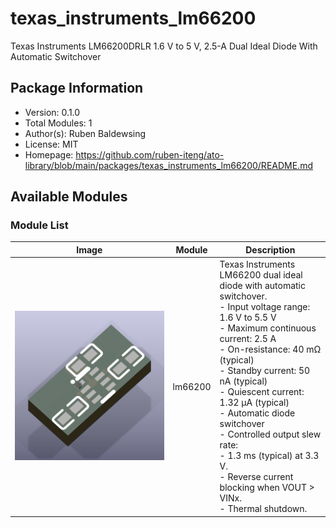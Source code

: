 # texas_instruments_lm66200

Texas Instruments LM66200DRLR 1.6 V to 5 V, 2.5-A Dual Ideal Diode With Automatic Switchover

## Package Information

- Version: 0.1.0
- Total Modules: 1
- Author(s): Ruben Baldewsing
- License: MIT
- Homepage: https://github.com/ruben-iteng/ato-library/blob/main/packages/texas_instruments_lm66200/README.md

## Available Modules

### Module List

| Image | Module | Description |
|-------|--------|-------------|
|![lm66200](https://github.com/ruben-iteng/ato-library/raw/main/packages/texas_instruments_lm66200/assets/lm66200.png)| lm66200 | Texas Instruments LM66200 dual ideal diode with automatic switchover.<br>    - Input voltage range: 1.6 V to 5.5 V<br>    - Maximum continuous current: 2.5 A<br>    - On-resistance: 40 mΩ (typical)<br>    - Standby current: 50 nA (typical)<br>    - Quiescent current: 1.32 μA (typical)<br>    - Automatic diode switchover<br>    - Controlled output slew rate:<br>        - 1.3 ms (typical) at 3.3 V.<br>    - Reverse current blocking when VOUT > VINx.<br>    - Thermal shutdown. |
